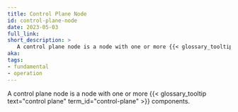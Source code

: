 ```yaml
---
title: Control Plane Node
id: control-plane-node
date: 2023-05-03
full_link: 
short_description: >
   A control plane node is a node with one or more {{< glossary_tooltip text="control plane" term_id="control-plane" >}} components.
aka: 
tags:
- fundamental
- operation
---
```

A control plane node is a node with one or more {{< glossary_tooltip text="control plane" term_id="control-plane" >}} components.

<!--more-->
